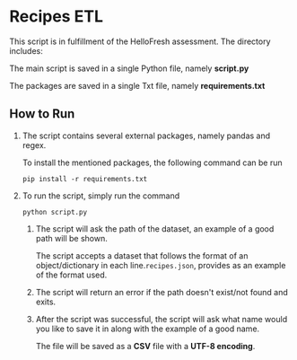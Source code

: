 # Recipes ETL
This script is in fulfillment of the HelloFresh assessment. The directory includes:

The main script is saved in a single Python file, namely **script.py**

The packages are saved in a single Txt file, namely **requirements.txt**

## How to Run
1. The script contains several external packages, namely pandas and regex.
   
   To install the mentioned packages, the following command can be run

   `pip install -r requirements.txt`
2. To run the script, simply run the command

    ```python script.py```

    1. The script will ask the path of the dataset, an example of a good path will be shown. 
        
        The script accepts a dataset that follows the format of an object/dictionary in each line.`recipes.json`, provides as an example of the format used.
    2. The script will return an error if the path doesn't exist/not found and exits.
    3. After the script was successful, the script will ask what name would you like to save it in along with the example of a good name. 
    
        The file will be saved as a **CSV** file with a **UTF-8 encoding**.